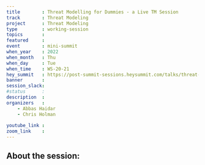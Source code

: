 ```yaml
---
title        : Threat Modelling for Dummies - a Live TM Session
track        : Threat Modeling
project      : Threat Modeling
type         : working-session
topics       :
featured     :
event        : mini-summit
when_year    : 2022
when_month   : Thu
when_day     : Tue
when_time    : WS-20-21
hey_summit   : https://post-summit-sessions.heysummit.com/talks/threat-modelling-for-dummies-a-live-tm-session/
banner       : 
session_slack:
#status      : 
description  :
organizers   :
    - Abbas Haidar
    - Chris Holman
    
youtube_link : 
zoom_link    : 
---
```


## About the session:
